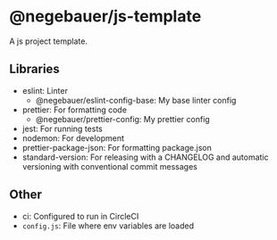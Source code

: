 # @negebauer/js-template

A js project template.

## Libraries

- eslint: Linter
  - @negebauer/eslint-config-base: My base linter config
- prettier: For formatting code
  - @negebauer/prettier-config: My prettier config
- jest: For running tests
- nodemon: For development
- prettier-package-json: For formatting package.json
- standard-version: For releasing with a CHANGELOG and automatic versioning with conventional commit messages

## Other

- ci: Configured to run in CircleCI
- `config.js`: File where env variables are loaded
